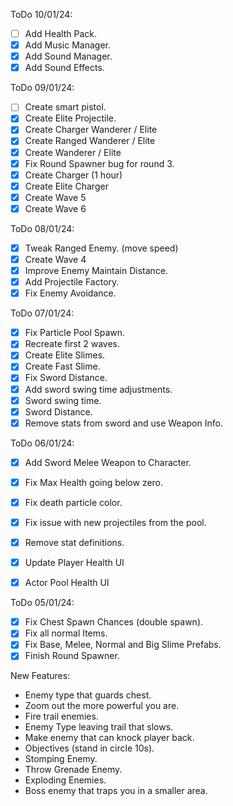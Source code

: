 ﻿ToDo 10/01/24:

- [ ] Add Health Pack.
- [x] Add Music Manager.
- [x] Add Sound Manager.
- [x] Add Sound Effects.

ToDo 09/01/24:

- [ ] Create smart pistol.
- [x] Create Elite Projectile.
- [x] Create Charger Wanderer / Elite
- [x] Create Ranged Wanderer / Elite
- [x] Create Wanderer / Elite
- [x] Fix Round Spawner bug for round 3.
- [x] Create Charger (1 hour)
- [x] Create Elite Charger
- [x] Create Wave 5
- [x] Create Wave 6

ToDo 08/01/24:

- [x] Tweak Ranged Enemy. (move speed)
- [x] Create Wave 4
- [x] Improve Enemy Maintain Distance.
- [x] Add Projectile Factory.
- [x] Fix Enemy Avoidance.

ToDo 07/01/24:

- [x] Fix Particle Pool Spawn.
- [x] Recreate first 2 waves.
- [x] Create Elite Slimes.
- [x] Create Fast Slime.
- [x] Fix Sword Distance.
- [x] Add sword swing time adjustments.
- [x] Sword swing time.
- [x] Sword Distance.
- [x] Remove stats from sword and use Weapon Info.

ToDo 06/01/24:

- [x] Add Sword Melee Weapon to Character.
- [x] Fix Max Health going below zero.
- [x] Fix death particle color.
- [x] Fix issue with new projectiles from the pool. 
- [x] Remove stat definitions.

- [x] Update Player Health UI
- [x] Actor Pool Health UI

ToDo 05/01/24:

- [x] Fix Chest Spawn Chances (double spawn).
- [x] Fix all normal Items.
- [x] Fix Base, Melee, Normal and Big Slime Prefabs.
- [x] Finish Round Spawner.

New Features:

- Enemy type that guards chest.
- Zoom out the more powerful you are.
- Fire trail enemies.
- Enemy Type leaving trail that slows.
- Make enemy that can knock player back.
- Objectives (stand in circle 10s).
- Stomping Enemy.
- Throw Grenade Enemy.
- Exploding Enemies.
- Boss enemy that traps you in a smaller area.





